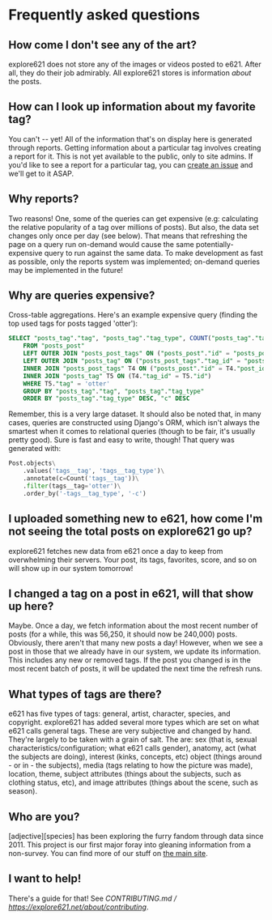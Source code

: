 # Frequently asked questions

## How come I don't see any of the art?

explore621 does not store any of the images or videos posted to e621. After all, they do their job admirably. All explore621 stores is information *about* the posts.

## How can I look up information about my favorite tag?

You can't -- yet! All of the information that's on display here is generated through reports. Getting information about a particular tag involves creating a report for it. This is not yet available to the public, only to site admins. If you'd like to see a report for a particular tag, you can [create an issue](https://github.com/adjspecies/explore621/issues) and we'll get to it ASAP.

## Why reports?

Two reasons! One, some of the queries can get expensive (e.g: calculating the relative popularity of a tag over millions of posts). But also, the data set changes only once per day (see below). That means that refreshing the page on a query run on-demand would cause the same potentially-expensive query to run against the same data. To make development as fast as possible, only the reports system was implemented; on-demand queries may be implemented in the future!

## Why are queries expensive?

Cross-table aggregations. Here's an example expensive query (finding the top used tags for posts tagged 'otter'):

```sql
SELECT "posts_tag"."tag", "posts_tag"."tag_type", COUNT("posts_tag"."tag") AS "c"
    FROM "posts_post"
    LEFT OUTER JOIN "posts_post_tags" ON ("posts_post"."id" = "posts_post_tags"."post_id")
    LEFT OUTER JOIN "posts_tag" ON ("posts_post_tags"."tag_id" = "posts_tag"."id") 
    INNER JOIN "posts_post_tags" T4 ON ("posts_post"."id" = T4."post_id") 
    INNER JOIN "posts_tag" T5 ON (T4."tag_id" = T5."id") 
    WHERE T5."tag" = 'otter'
    GROUP BY "posts_tag"."tag", "posts_tag"."tag_type" 
    ORDER BY "posts_tag"."tag_type" DESC, "c" DESC
```

Remember, this is a very large dataset. It should also be noted that, in many cases, queries are constructed using Django's ORM, which isn't always the smartest when it comes to relational queries (though to be fair, it's usually pretty good). Sure is fast and easy to write, though! That query was generated with:

```python
Post.objects\
    .values('tags__tag', 'tags__tag_type')\
    .annotate(c=Count('tags__tag'))\
    .filter(tags__tag='otter')\
    .order_by('-tags__tag_type', '-c')
```

## I uploaded something new to e621, how come I'm not seeing the total posts on explore621 go up?

explore621 fetches new data from e621 once a day to keep from overwhelming their servers. Your post, its tags, favorites, score, and so on will show up in our system tomorrow!

## I changed a tag on a post in e621, will that show up here?

Maybe. Once a day, we fetch information about the most recent number of posts (for a while, this was 56,250, it should now be 240,000) posts. Obviously, there aren't that many new posts a day! However, when we see a post in those that we already have in our system, we update its information. This includes any new or removed tags. If the post you changed is in the most recent batch of posts, it will be updated the next time the refresh runs.

## What types of tags are there?

e621 has five types of tags: general, artist, character, species, and copyright. explore621 has added several more types which are set on what e621 calls general tags. These are very subjective and changed by hand. They're largely to be taken with a grain of salt. The are: sex (that is, sexual characteristics/configuration; what e621 calls gender), anatomy, act (what the subjects are doing), interest (kinks, concepts, etc) object (things around - or in - the subjects), media (tags relating to how the picture was made), location, theme, subject attributes (things about the subjects, such as clothing status, etc), and image attributes (things about the scene, such as season).

## Who are you?

\[adjective\]\[species\] has been exploring the furry fandom through data since 2011. This project is our first major foray into gleaning information from a non-survey. You can find more of our stuff on [the main site](https://adjectivespecies.com).

## I want to help!

There's a guide for that! See *CONTRIBUTING.md / <https://explore621.net/about/contributing>*.
